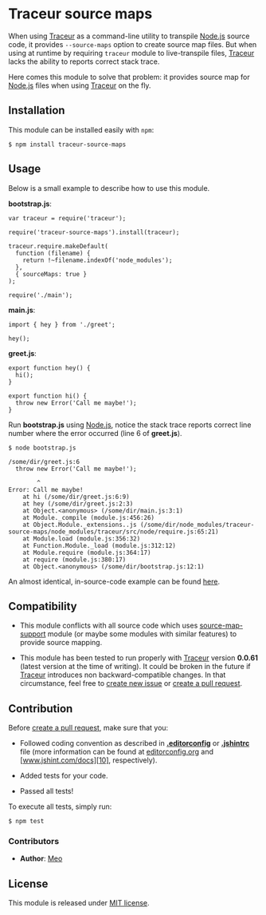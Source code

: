 # Traceur source maps

When using [Traceur][2] as a command-line utility to transpile [Node.js][1]
source code, it provides `--source-maps` option to create source map files.
But when using at runtime by requiring `traceur` module to live-transpile files,
[Traceur][2] lacks the ability to reports correct stack trace.

Here comes this module to solve that problem: it provides source map for
[Node.js][1] files when using [Traceur][2] on the fly.

## Installation

This module can be installed easily with `npm`:

    $ npm install traceur-source-maps

## Usage

Below is a small example to describe how to use this module.

**bootstrap.js**:

    var traceur = require('traceur');

    require('traceur-source-maps').install(traceur);

    traceur.require.makeDefault(
      function (filename) {
        return !~filename.indexOf('node_modules');
      },
      { sourceMaps: true }
    );

    require('./main');

**main.js**:

    import { hey } from './greet';

    hey();

**greet.js**:

    export function hey() {
      hi();
    }

    export function hi() {
      throw new Error('Call me maybe!');
    }

Run **bootstrap.js** using [Node.js][1], notice the stack trace reports correct
line number where the error occurred (line 6 of **greet.js**).

    $ node bootstrap.js

    /some/dir/greet.js:6
      throw new Error('Call me maybe!');

            ^
    Error: Call me maybe!
        at hi (/some/dir/greet.js:6:9)
        at hey (/some/dir/greet.js:2:3)
        at Object.<anonymous> (/some/dir/main.js:3:1)
        at Module._compile (module.js:456:26)
        at Object.Module._extensions..js (/some/dir/node_modules/traceur-source-maps/node_modules/traceur/src/node/require.js:65:21)
        at Module.load (module.js:356:32)
        at Function.Module._load (module.js:312:12)
        at Module.require (module.js:364:17)
        at require (module.js:380:17)
        at Object.<anonymous> (/some/dir/bootstrap.js:12:1)

An almost identical, in-source-code example can be found [here][3].

## Compatibility

* This module conflicts with all source code which uses [source-map-support][4]
module (or maybe some modules with similar features) to provide source mapping.

* This module has been tested to run properly with [Traceur][2] version
**0.0.61** (latest version at the time of writing). It could be broken in the
future if [Traceur][2] introduces non backward-compatible changes. In that
circumstance, feel free to [create new issue][5] or [create a pull request][6].

## Contribution

Before [create a pull request][6], make sure that you:

* Followed coding convention as described in **[.editorconfig][7]** or **[.jshintrc][8]** file
(more information can be found at [editorconfig.org][9] and [www.jshint.com/docs][10],
respectively).

* Added tests for your code.

* Passed all tests!

To execute all tests, simply run:

    $ npm test

### Contributors

* **Author**: [Meo][11]

## License

This module is released under [MIT license][12].

[1]: http://nodejs.org
[2]: http://github.com/google/traceur-compiler
[3]: http://github.com/meoguru/traceur-source-maps/tree/master/test/resources
[4]: http://github.com/evanw/node-source-map-support
[5]: http://github.com/meoguru/traceur-source-maps/issues/new
[6]: http://github.com/meoguru/traceur-source-maps/pulls
[7]: http://github.com/meoguru/traceur-source-maps/blob/master/.editorconfig
[8]: http://github.com/meoguru/traceur-source-maps/blob/master/.jshintrc
[9]: http://editorconfig.org
[10]: http://www.jshint.com/docs
[11]: http://meo.guru
[12]: http://github.com/meoguru/traceur-source-maps/blob/master/LICENSE
